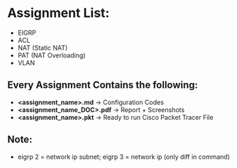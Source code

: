 # Assignment List:
- EIGRP 
- ACL
- NAT (Static NAT)
- PAT (NAT Overloading)
- VLAN



## Every Assignment Contains the following:
- **<assignment_name>.md**      → Configuration Codes
- **<assignment_name_DOC>.pdf** → Report + Screenshots
- **<assignment_name>.pkt**    → Ready to run Cisco Packet Tracer File


## Note:
- eigrp 2 = network ip subnet; eigrp 3 = network ip (only diff in command)
